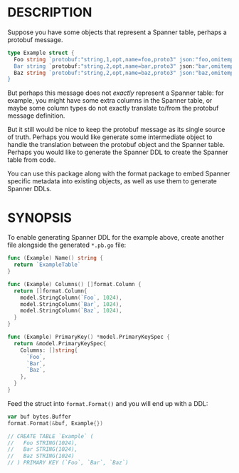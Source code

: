 
# DESCRIPTION

Suppose you have some objects that represent a Spanner table, perhaps
a protobuf message.

```go
type Example struct {
  Foo string `protobuf:"string,1,opt,name=foo,proto3" json:"foo,omitempty"
  Bar string `protobuf:"string,2,opt,name=bar,proto3" json:"bar,omitempty"
  Baz string `protobuf:"string,2,opt,name=baz,proto3" json:"baz,omitempty"
}
```

But perhaps this message does not _exactly_ represent a Spanner table:
for example, you might have some extra columns in the Spanner table, or
maybe some column types do not exactly translate to/from the protobuf
message definition.

But it still would be nice to keep the protobuf message as its single
source of truth. Perhaps you would like generate some intermediate object
to handle the translation between the protobuf object and the Spanner
table. Perhaps you would like to generate the Spanner DDL to create the
Spanner table from code.

You can use this package along with the format package to embed Spanner
specific metadata into existing objects, as well as use them to generate
Spanner DDLs.

# SYNOPSIS

To enable generating Spanner DDL for the example above, create another
file alongside the generated `*.pb.go` file:

```go
func (Example) Name() string {
  return `ExampleTable`
}

func (Example) Columns() []format.Column {
  return []format.Column{
    model.StringColumn(`Foo`, 1024),
    model.StringColumn(`Bar`, 1024),
    model.StringColumn(`Baz`, 1024),
  }
}

func (Example) PrimaryKey() *model.PrimaryKeySpec {
  return &model.PrimaryKeySpec{
    Columns: []string{
      `Foo`,
      `Bar`,
      `Baz`,
    },
  }
}
```

Feed the struct into `format.Format()` and you will end up with a DDL:

```go
var buf bytes.Buffer
format.Format(&buf, Example{})

// CREATE TABLE `Example` (
//   Foo STRING(1024),
//   Bar STRING(1024),
//   Baz STRING(1024)
// ) PRIMARY KEY (`Foo`, `Bar`, `Baz`)
```
